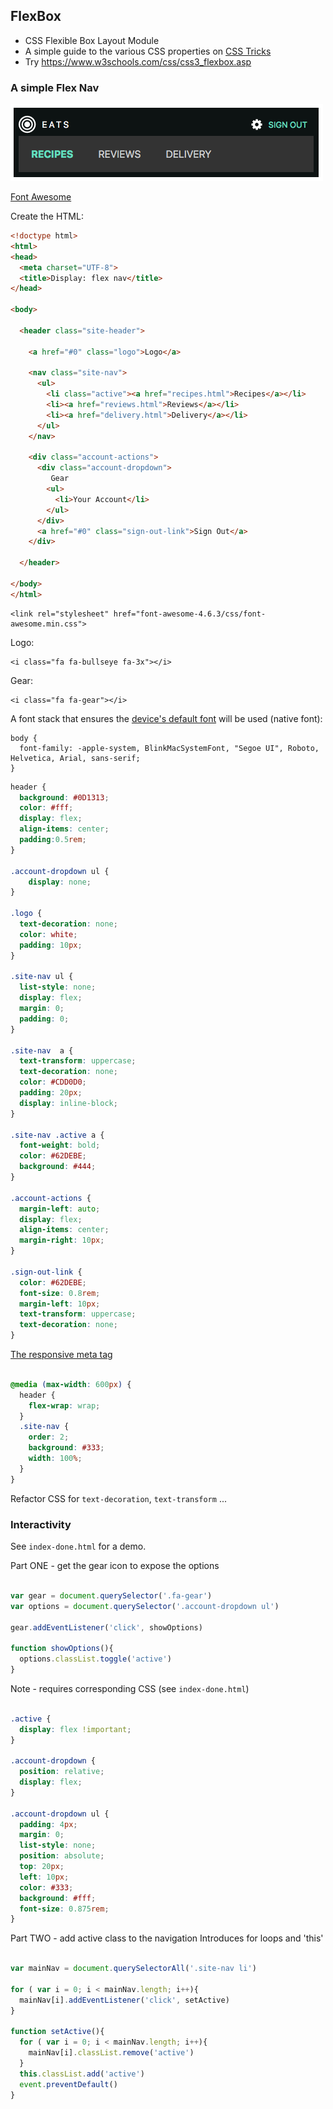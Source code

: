 ## FlexBox
* CSS Flexible Box Layout Module
* A simple guide to the various CSS properties on [CSS Tricks](https://css-tricks.com/snippets/css/a-guide-to-flexbox/)
* Try https://www.w3schools.com/css/css3_flexbox.asp

### A simple Flex Nav

<img src="hero-1.png">

[Font Awesome](http://fontawesome.io/)

Create the HTML:

```html
<!doctype html>
<html>
<head>
  <meta charset="UTF-8">
  <title>Display: flex nav</title>
</head>

<body>

  <header class="site-header">

    <a href="#0" class="logo">Logo</a>

    <nav class="site-nav">
      <ul>
        <li class="active"><a href="recipes.html">Recipes</a></li>
        <li><a href="reviews.html">Reviews</a></li>
        <li><a href="delivery.html">Delivery</a></li>
      </ul>
    </nav>

    <div class="account-actions">
      <div class="account-dropdown">
         Gear
        <ul>
          <li>Your Account</li>
        </ul>
      </div>
      <a href="#0" class="sign-out-link">Sign Out</a>
    </div>

  </header>

</body>
</html>

```

```
<link rel="stylesheet" href="font-awesome-4.6.3/css/font-awesome.min.css">
```

Logo:

```
<i class="fa fa-bullseye fa-3x"></i>
```

Gear:

```
<i class="fa fa-gear"></i>
```

A font stack that ensures the [device's default font](https://www.smashingmagazine.com/2015/11/using-system-ui-fonts-practical-guide/) will be used (native font):

```
body {
  font-family: -apple-system, BlinkMacSystemFont, "Segoe UI", Roboto, Helvetica, Arial, sans-serif;
}
```

```css
header {
  background: #0D1313;
  color: #fff;
  display: flex;
  align-items: center;
  padding:0.5rem;
}

.account-dropdown ul {
    display: none;
}

.logo {
  text-decoration: none;
  color: white;
  padding: 10px;
}

.site-nav ul {
  list-style: none;
  display: flex;
  margin: 0;
  padding: 0;
}

.site-nav  a {
  text-transform: uppercase;
  text-decoration: none;
  color: #CDD0D0;
  padding: 20px;
  display: inline-block;
}

.site-nav .active a {
  font-weight: bold;
  color: #62DEBE;
  background: #444;
}

.account-actions {
  margin-left: auto;
  display: flex;
  align-items: center;
  margin-right: 10px;
}

.sign-out-link {
  color: #62DEBE;
  font-size: 0.8rem;
  margin-left: 10px;
  text-transform: uppercase;
  text-decoration: none;
}
```

[The responsive meta tag](https://css-tricks.com/snippets/html/responsive-meta-tag/)

```css

@media (max-width: 600px) {
  header {
    flex-wrap: wrap;
  }
  .site-nav {
    order: 2;
    background: #333;
    width: 100%;
  }
}
```

Refactor CSS for `text-decoration`, `text-transform` ...

### Interactivity

See `index-done.html` for a demo.

Part ONE - get the gear icon to expose the options

```js

var gear = document.querySelector('.fa-gear')
var options = document.querySelector('.account-dropdown ul')

gear.addEventListener('click', showOptions)

function showOptions(){
  options.classList.toggle('active')
}
```

Note - requires corresponding CSS (see `index-done.html`)

```css

.active {
  display: flex !important;
}

.account-dropdown {
  position: relative;
  display: flex;
}

.account-dropdown ul {
  padding: 4px;
  margin: 0;
  list-style: none;
  position: absolute;
  top: 20px; 
  left: 10px;
  color: #333;
  background: #fff;
  font-size: 0.875rem;
}
```

Part TWO - add active class to the navigation
Introduces for loops and 'this' 

```js

var mainNav = document.querySelectorAll('.site-nav li')

for ( var i = 0; i < mainNav.length; i++){
  mainNav[i].addEventListener('click', setActive)
}

function setActive(){
  for ( var i = 0; i < mainNav.length; i++){
    mainNav[i].classList.remove('active')
  }
  this.classList.add('active')
  event.preventDefault()
}
```


